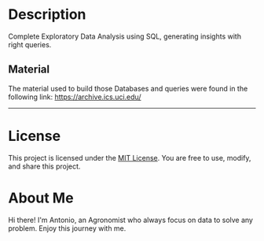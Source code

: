 # Description
Complete Exploratory Data Analysis using SQL, generating insights with right queries.

## Material
The material used to build those Databases and queries were found in the following link:
https://archive.ics.uci.edu/

---

# License
This project is licensed under the [MIT License](LICENSE). You are free to use, modify, and share this project.

# About Me
Hi there! I'm Antonio, an Agronomist who always focus on data to solve any problem. Enjoy this journey with me.

